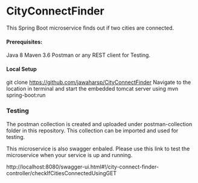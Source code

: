 # CityConnectFinder
This Spring Boot microservice finds out if two cities are connected.

#### Prerequisites:
  Java 8 
  Maven 3.6
  Postman or any REST client for Testing.
    
#### Local Setup

   git clone https://github.com/jawaharsp/CityConnectFinder
   Navigate to the location in terminal and start the embedded tomcat server using mvn spring-boot:run

### Testing

   The postman collection is created and uploaded under postman-collection folder in this repository. This collection can be imported and used for testing.

   This microservice is also swagger enbaled. Please use this link to test the microservice when your service is up and running.
   
   http://localhost:8080/swagger-ui.html#!/city-connect-finder-controller/checkIfCitiesConnectedUsingGET



